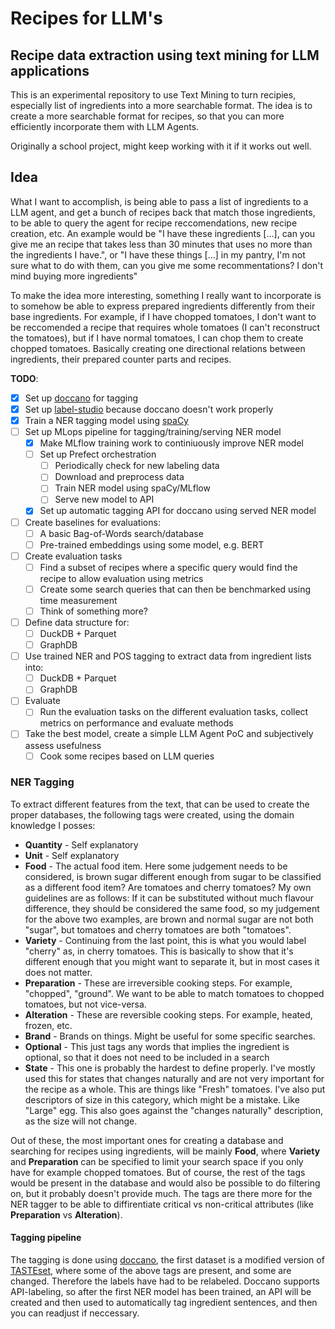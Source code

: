 # Recipes for LLM's
## Recipe data extraction using text mining for LLM applications
This is an experimental repository to use Text Mining to turn recipies, especially list of ingredients into a more searchable format.
The idea is to create a more searchable format for recipes, so that you can more efficiently incorporate them with LLM Agents.

Originally a school project, might keep working with it if it works out well.

## Idea
What I want to accomplish, is being able to pass a list of ingredients to a LLM agent, and get a bunch of recipes back that match those ingredients, to be able to query the agent for recipe reccomendations, new recipe creation, etc.
An example would be "I have these ingredients [...], can you give me an recipe that takes less than 30 minutes that uses no more than the ingredients I have.", or "I have these things [...] in my pantry, I'm not sure what to do with them, can you give me some recommentations? I don't mind buying more ingredients"

To make the idea more interesting, something I really want to incorporate is to somehow be able to express prepared ingredients differently from their base ingredients.
For example, if I have chopped tomatoes, I don't want to be reccomended a recipe that requires whole tomatoes (I can't reconstruct the tomatoes), but if I have normal tomatoes, I can chop them to create chopped tomatoes.
Basically creating one directional relations between ingredients, their prepared counter parts and recipes.

**TODO**:
- [x] Set up [doccano](https://github.com/doccano/doccano) for tagging
- [X] Set up [label-studio](https://github.com/HumanSignal/label-studio) because doccano doesn't work properly
- [X] Train a NER tagging model using [spaCy](https://github.com/explosion/spaCy)
- [ ] Set up MLops pipeline for tagging/training/serving NER model
    - [X] Make MLflow training work to continiuously improve NER model
    - [ ] Set up Prefect orchestration
        - [ ] Periodically check for new labeling data
        - [ ] Download and preprocess data
        - [ ] Train NER model using spaCy/MLflow
        - [ ] Serve new model to API
    - [X] Set up automatic tagging API for doccano using served NER model
- [ ] Create baselines for evaluations:
    - [ ] A basic Bag-of-Words search/database
    - [ ] Pre-trained embeddings using some model, e.g. BERT
- [ ] Create evaluation tasks
    - [ ] Find a subset of recipes where a specific query would find the recipe to allow evaluation using metrics
    - [ ] Create some search queries that can then be benchmarked using time measurement
    - [ ] Think of something more?
- [ ] Define data structure for:
    - [ ] DuckDB + Parquet
    - [ ] GraphDB
- [ ] Use trained NER and POS tagging to extract data from ingredient lists into:
    - [ ] DuckDB + Parquet
    - [ ] GraphDB
- [ ] Evaluate
    - [ ] Run the evaluation tasks on the different evaluation tasks, collect metrics on performance and evaluate methods
- [ ] Take the best model, create a simple LLM Agent PoC and subjectively assess usefulness
    - [ ] Cook some recipes based on LLM queries

### NER Tagging
To extract different features from the text, that can be used to create the proper databases, the following tags were created, using the domain knowledge I posses:
- **Quantity** - Self explanatory
- **Unit** - Self explanatory
- **Food** - The actual food item. Here some judgement needs to be considered, is brown sugar different enough from sugar to be classified as a different food item? Are tomatoes and cherry tomatoes? My own guidelines are as follows: If it can be substituted without much flavour difference, they should be considered the same food, so my judgement for the above two examples, are brown and normal sugar are not both "sugar", but tomatoes and cherry tomatoes are both "tomatoes".
- **Variety** - Continuing from the last point, this is what you would label "cherry" as, in cherry tomatoes. This is basically to show that it's different enough that you might want to separate it, but in most cases it does not matter.
- **Preparation** - These are irreversible cooking steps. For example, "chopped", "ground". We want to be able to match tomatoes to chopped tomatoes, but not vice-versa.
- **Alteration** - These are reversible cooking steps. For example, heated, frozen, etc.
- **Brand** - Brands on things. Might be useful for some specific searches.
- **Optional** - This just tags any words that implies the ingredient is optional, so that it does not need to be included in a search
- **State** - This one is probably the hardest to define properly. I've mostly used this for states that changes naturally and are not very important for the recipe as a whole. This are things like "Fresh" tomatoes. I've also put descriptors of size in this category, which might be a mistake. Like "Large" egg. This also goes against the "changes naturally" description, as the size will not change.

Out of these, the most important ones for creating a database and searching for recipes using ingredients, will be mainly **Food**, where **Variety** and **Preparation** can be specified to limit your search space if you only have for example chopped tomatoes.
But of course, the rest of the tags would be present in the database and would also be possible to do filtering on, but it probably doesn't provide much. The tags are there more for the NER tagger to be able to diffirentiate critical vs non-critical attributes (like **Preparation** vs **Alteration**).

#### Tagging pipeline
The tagging is done using [doccano](https://github.com/doccano/doccano), the first dataset is a modified version of [TASTEset](https://github.com/taisti/TASTEset), where some of the above tags are present, and some are changed.
Therefore the labels have had to be relabeled.
Doccano supports API-labeling, so after the first NER model has been trained, an API will be created and then used to automatically tag ingredient sentences, and then you can readjust if neccessary.

